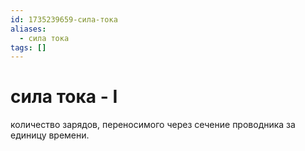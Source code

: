 ```yaml
---
id: 1735239659-сила-тока
aliases:
  - сила тока
tags: []
---
```


# сила тока - I
количество зарядов, переносимого через сечение проводника за единицу времени.


